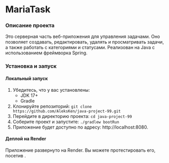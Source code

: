 # MariaTask

### Описание проекта 
Это серверная часть веб-приложения для управления задачами. Оно позволяет создавать, редактировать, удалять и просматривать задачи, 
а также работать с категориями и статусами. 
Реализован на Java с использованием фреймворка Spring.

### Установка и запуск
#### Локальный запуск
1) Убедитесь, что у вас установлены:
   - JDK 17+
   - Gradle
2) Клонируйте репозиторий:
`git clone https://github.com/AleksKen/java-project-99.git`
3) Перейдите в директорию проекта:
`cd java-project-99`
4) Соберите проект и запустите:
`./gradlew bootRun`
5) Приложение будет доступно по адресу: http://localhost:8080.

#### Деплой на Render
Приложение развернуто на Render. Вы можете протестировать его, посетив .
